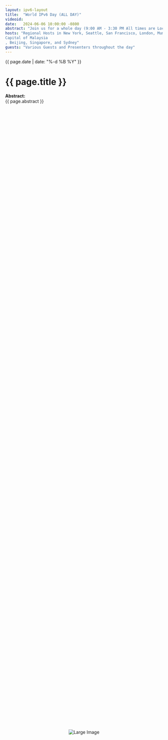 ```yaml
---
layout: ipv6-layout
title:  "World IPv6 Day (ALL DAY)"
videoid: 
date:   2024-06-06 10:00:00 -0800
abstract: "Join us for a whole day (9:00 AM - 3:30 PM All times are Local time ) of sessions highlighting IPv6 within AWS networking. We'll have a mix of Guest Speakers, white boarding,  a hands-on workshop, and presentations"
hosts: "Regional Hosts in New York, Seattle, San Francisco, London, Mumbai,Bangkok, Manila, Kuala Lumpur
Capital of Malaysia
, Beijing, Singapore, and Sydney"
guests: "Various Guests and Presenters throughout the day"
---
```

<div class="content-area">
  <span class="date">{{ page.date | date: "%-d %B %Y" }}</span>
  <h1>{{ page.title }}</h1>
  <div class="abstract">
    <b>Abstract:</b><br>{{ page.abstract }}
</div>

<div class="main-image">
  <img src="{{ '/assets/image/2024_ipv6_agenda.png' | relative_url }}" alt="Large Image">
</div>

<style>
  .main-image {
    width: 100%;
    height: 100vh;
    display: flex;
    justify-content: center;
    align-items: center;
    overflow: hidden;
  }
  
  .main-image img {
    max-width: 100%;
    max-height: 100%;
    object-fit: cover;
  }
</style>